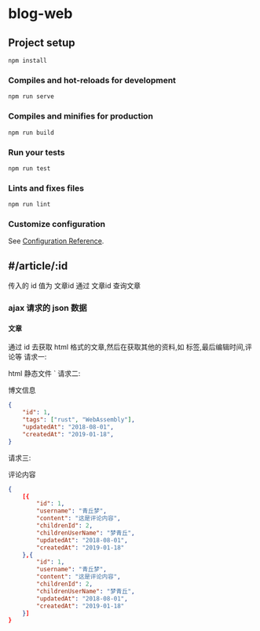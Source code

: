 # blog-web

## Project setup
```
npm install
```

### Compiles and hot-reloads for development
```
npm run serve
```

### Compiles and minifies for production
```
npm run build
```

### Run your tests
```
npm run test
```

### Lints and fixes files
```
npm run lint
```

### Customize configuration
See [Configuration Reference](https://cli.vuejs.org/config/).

## #/article/:id
传入的 id 值为 文章id
通过 文章id 查询文章
### ajax 请求的 json 数据
#### 文章
通过 id 去获取 html 格式的文章,然后在获取其他的资料,如 标签,最后编辑时间,评论等
请求一:

html 静态文件
`
请求二:

博文信息
```json
{
    "id": 1,
    "tags": ["rust", "WebAssembly"],
    "updatedAt": "2018-08-01",
    "createdAt": "2019-01-18",
}
```
请求三:

评论内容
```json
{
    [{
        "id": 1,
        "username": "青丘梦",
        "content": "这是评论内容",
        "childrenId": 2,
        "childrenUserName": "梦青丘",
        "updatedAt": "2018-08-01",
        "createdAt": "2019-01-18"
    },{
        "id": 1,
        "username": "青丘梦",
        "content": "这是评论内容",
        "childrenId": 2,
        "childrenUserName": "梦青丘",
        "updatedAt": "2018-08-01",
        "createdAt": "2019-01-18"
    }]
}
```
